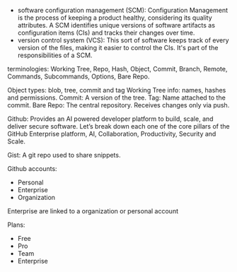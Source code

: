 - software configuration management (SCM): 
  Configuration Management is the process of keeping a product healthy,
  considering its quality attributes. A SCM identifies unique versions 
  of software artifacts as configuration items (CIs) and tracks their
  changes over time.
- version control system (VCS):
  This sort of software keeps track of every version of the files,
  making it easier to control the CIs. It's part of the responsibilities
  of a SCM.

terminologies: Working Tree, Repo, Hash, Object, Commit, Branch, Remote,
Commands, Subcommands, Options, Bare Repo.

Object types: blob, tree, commit and tag
Working Tree info: names, hashes and permissions.
Commit: A version of the tree.
Tag: Name attached to the commit.
Bare Repo: The central repository. Receives changes only via push.


Github: Provides an AI powered developer platform to build, scale, and deliver
secure software. Let’s break down each one of the core pillars of the GitHub
Enterprise platform, AI, Collaboration, Productivity, Security and Scale.

Gist: A git repo used to share snippets.

Github accounts:
- Personal
- Enterprise
- Organization

Enterprise are linked to a organization or personal account

Plans:
- Free
- Pro
- Team
- Enterprise

